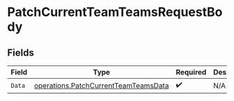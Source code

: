 # PatchCurrentTeamTeamsRequestBody


## Fields

| Field                                                                                        | Type                                                                                         | Required                                                                                     | Description                                                                                  |
| -------------------------------------------------------------------------------------------- | -------------------------------------------------------------------------------------------- | -------------------------------------------------------------------------------------------- | -------------------------------------------------------------------------------------------- |
| `Data`                                                                                       | [operations.PatchCurrentTeamTeamsData](../../models/operations/patchcurrentteamteamsdata.md) | :heavy_check_mark:                                                                           | N/A                                                                                          |